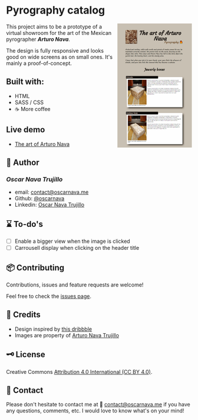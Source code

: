 # Pyrography catalog

<img src="docs/pirograbarte.png" align="right" width="40%">

This project aims to be a prototype of a virtual showroom for the art of the Mexican pyrographer ***Arturo Nava***.

The design is fully responsive and looks good on wide screens as on small ones. It's mainly a proof-of-concept.

## Built with:
- HTML
- SASS / CSS
- ☕ More coffee

## Live demo
- [The art of Arturo Nava](https://oscarnava.me/pirograbarte/)

## 👤 Author
  ### *Oscar Nava Trujillo*
  - email: [contact@oscarnava.me](mailto:contact@oscarnava.me)
  - Github: [@oscarnava]( https://github.com/oscarnava )
  - Linkedin: [Oscar Nava Trujillo](https://www.linkedin.com/in/oscar-nava-trujillo/)

## ⌛ To-do's
  - [ ] Enable a bigger view when the image is clicked
  - [ ] Carrousell display when clicking on the header title

## 📦 Contributing
Contributions, issues and feature requests are welcome!

Feel free to check the [issues page](https://github.com/oscarnava/Pyrography-catalog/issues).

## 💬 Credits
- Design inspired by [this dribbble](https://dribbble.com/shots/9776858-Kupula-Google-Slide-Template)
- Images are property of [Arturo Nava Trujillo](mailto:arturonavat@gmail.com)

## 🗝 License
Creative Commons [Attribution 4.0 International (CC BY 4.0)](https://creativecommons.org/licenses/by/4.0/).

## 📡 Contact

Please don't hesitate to contact me at 📧 [contact@oscarnava.me](mailto:contact@oscarnava.me) if you have any questions, comments, etc. I would love to know what's on your mind!
